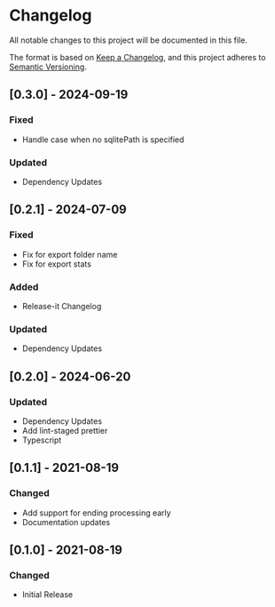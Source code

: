 # Changelog
All notable changes to this project will be documented in this file.

The format is based on [Keep a Changelog](https://keepachangelog.com/en/1.0.0/),
and this project adheres to [Semantic Versioning](https://semver.org/spec/v2.0.0.html).

## [0.3.0] - 2024-09-19
### Fixed
- Handle case when no sqlitePath is specified

### Updated
- Dependency Updates

## [0.2.1] - 2024-07-09
### Fixed
- Fix for export folder name
- Fix for export stats

### Added
- Release-it Changelog

### Updated
- Dependency Updates

## [0.2.0] - 2024-06-20
### Updated
- Dependency Updates
- Add lint-staged prettier
- Typescript

## [0.1.1] - 2021-08-19
### Changed
- Add support for ending processing early
- Documentation updates

## [0.1.0] - 2021-08-19
### Changed
- Initial Release

